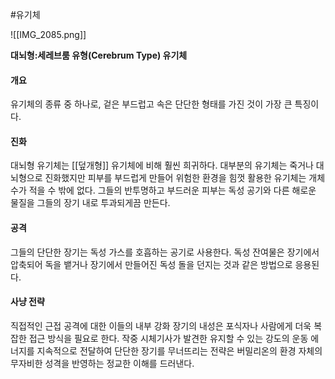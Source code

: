 #유기체

![[IMG_2085.png]]

**대뇌형:세레브룸 유형(Cerebrum Type) 유기체**
#### 개요
유기체의 종류 중 하나로, 겉은 부드럽고 속은 단단한 형태를 가진 것이 가장 큰 특징이다.
#### **진화**
대뇌형 유기체는 [[덮개형]] 유기체에 비해 훨씬 희귀하다. 대부분의 유기체는 죽거나 대뇌형으로 진화했지만 피부를 부드럽게 만들어 위험한 환경을 힘껏 활용한 유기체는 개체 수가 적을 수 밖에 없다. 그들의 반투명하고 부드러운 피부는 독성 공기와 다른 해로운 물질을 그들의 장기 내로 투과되게끔 만든다.
#### **공격** 
그들의 단단한 장기는 독성 가스를 호흡하는 공기로 사용한다. 독성 잔여물은 장기에서 압축되어 독을 뱉거나 장기에서 만들어진 독성 돌을 던지는 것과 같은 방법으로 응용된다.
#### **사냥 전략**
직접적인 근접 공격에 대한 이들의 내부 강화 장기의 내성은 포식자나 사람에게 더욱 복잡한 접근 방식을 필요로 한다. 작중 시체기사가 발견한 유지할 수 있는 강도의 운동 에너지를 지속적으로 전달하여 단단한 장기를 무너뜨리는 전략은 버밀리온의 환경 자체의 무자비한 성격을 반영하는 정교한 이해를 드러낸다.